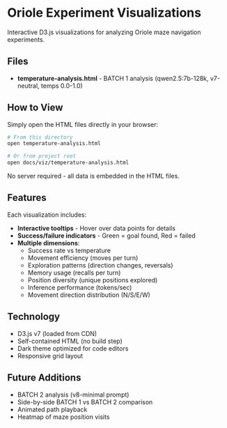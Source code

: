 # Oriole Experiment Visualizations

Interactive D3.js visualizations for analyzing Oriole maze navigation experiments.

## Files

- **temperature-analysis.html** - BATCH 1 analysis (qwen2.5:7b-128k, v7-neutral, temps 0.0-1.0)

## How to View

Simply open the HTML files directly in your browser:

```bash
# From this directory
open temperature-analysis.html

# Or from project root
open docs/viz/temperature-analysis.html
```

No server required - all data is embedded in the HTML files.

## Features

Each visualization includes:
- **Interactive tooltips** - Hover over data points for details
- **Success/failure indicators** - Green = goal found, Red = failed
- **Multiple dimensions**:
  - Success rate vs temperature
  - Movement efficiency (moves per turn)
  - Exploration patterns (direction changes, reversals)
  - Memory usage (recalls per turn)
  - Position diversity (unique positions explored)
  - Inference performance (tokens/sec)
  - Movement direction distribution (N/S/E/W)

## Technology

- D3.js v7 (loaded from CDN)
- Self-contained HTML (no build step)
- Dark theme optimized for code editors
- Responsive grid layout

## Future Additions

- BATCH 2 analysis (v8-minimal prompt)
- Side-by-side BATCH 1 vs BATCH 2 comparison
- Animated path playback
- Heatmap of maze position visits
